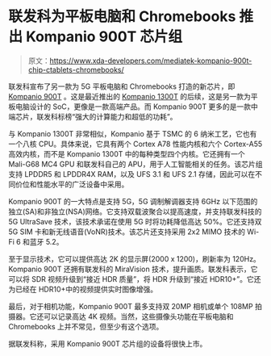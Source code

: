 # 联发科为平板电脑和 Chromebooks 推出 Kompanio 900T 芯片组

> 原文：<https://www.xda-developers.com/mediatek-kompanio-900t-chip-ctablets-chromebooks/>

联发科宣布了另一款为 5G 平板电脑和 Chromebooks 打造的新芯片，即 [Kompanio 900T](https://corp.mediatek.com/news-events/press-releases/mediatek-announces-kompanio-900t-to-enhance-computing-experiences-for-tablets-and-notebooks) 。这是最近推出的 [Kompanio 1300T](https://www.xda-developers.com/mediateks-kompanio-1300t-chip-for-chromebooks/) 的后续，这是另一款为平板电脑设计的 SoC，更像是一款高端产品。而 Kompanio 900T 更多的是一款中端芯片，联发科标榜“强大的计算能力和超低的功耗”。

与 Kompanio 1300T 非常相似，Kompanio 基于 TSMC 的 6 纳米工艺，它也有一个八核 CPU。具体来说，它具有两个 Cortex A78 性能内核和六个 Cortex-A55 高效内核，而不是 Kompanio 1300T 中的每种类型四个内核。它还拥有一个 Mali-G68 MC4 GPU 和联发科自己的 APU，用于人工智能相关的任务。该芯片组支持 LPDDR5 和 LPDDR4X RAM，以及 UFS 3.1 和 UFS 2.1 存储，因此可以在不同价位和性能水平的广泛设备中采用。

Kompanio 900T 的一大特点是支持 5G，5G 调制解调器支持 6GHz 以下范围的独立(SA)和非独立(NSA)网络。它支持双载波聚合以提高速度，并支持联发科技的 5G UltraSave 技术，该技术承诺在使用 5G 时将功耗降低高达 50%。它还支持双 5G SIM 卡和新无线语音(VoNR)技术。该芯片还支持采用 2x2 MIMO 技术的 Wi-Fi 6 和蓝牙 5.2。

至于显示技术，它可以提供高达 2K 的显示屏(2000 x 1200)，刷新率为 120Hz。Kompanio 900T 还拥有联发科的 MiraVision 技术，提升画质。联发科表示，它可以将 SDR 视频升级到“接近 HDR 质量”，将 HDR 升级到“接近 HDR10+”。它还为已经在 HDR10+中的视频提供实时图像增强。

最后，对于相机功能，Kompanio 900T 最多支持双 20MP 相机或单个 108MP 拍摄器。它还可以记录高达 4K 视频。当然，这些摄像头功能在平板电脑和 Chromebooks 上并不常见，但至少有这个选项。

据联发科称，采用 Kompanio 900T 芯片组的设备将很快上市。